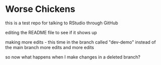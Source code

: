 # Worse Chickens
this is a test repo for talking to RStudio through GitHub

editing the README file to see if it shows up

making more edits - this time in the branch called "dev-demo" instead of the main branch
more edits and more edits

so now what happens when I make changes in a deleted branch?

